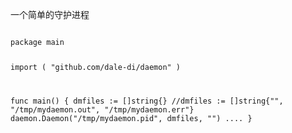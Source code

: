 一个简单的守护进程

<code>
package main

import (
  "github.com/dale-di/daemon"
)

func main() {
  dmfiles := []string{}
  //dmfiles := []string{"", "/tmp/mydaemon.out", "/tmp/mydaemon.err"}
  daemon.Daemon("/tmp/mydaemon.pid", dmfiles, "")
  ....
}
</code>
